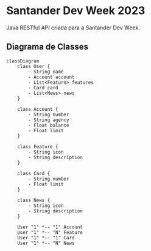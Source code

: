 # Santander Dev Week 2023

Java RESTful API criada para a Santander Dev Week.

## Diagrama de Classes

``` mermaid
classDiagram
    class User {
        - String name
        - Account account
        - List<Feature> features
        - Card card
        - List<News> news
    }
    
    class Account {
        - String number
        - String agency
        - Float balance
        - Float limit
    }
    
    class Feature {
        - String icon
        - String description
    }
    
    class Card {
        - String number
        - Float limit
    }
    
    class News {
        - String icon
        - String description
    }
    
    User "1" *-- "1" Account
    User "1" *-- "N" Feature
    User "1" *-- "1" Card
    User "1" *-- "N" News

```
